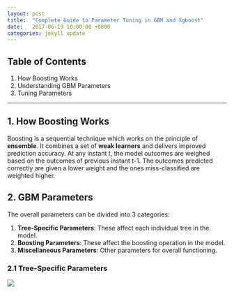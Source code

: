 ```yaml
---
layout: post
title:  "Complete Guide to Parameter Tuning in GBM and Xgboost"
date:   2017-06-19 10:00:00 +0800
categories: jekyll update
---
```


## Table of Contents
1. How Boosting Works
1. Understanding GBM Parameters
1. Tuning Parameters

-------

## 1. How Boosting Works
Boosting is a sequential technique which works on the principle of **ensemble**. It combines a set of **weak learners** and delivers improved prediction accuracy. At any instant t, the model outcomes are weighed based on the outcomes of previous instant t-1. The outcomes predicted correctly are given a lower weight and the ones miss-classified are weighted higher.

## 2. GBM Parameters
The overall parameters can be divided into 3 categories:

1. **Tree-Specific Parameters**: These affect each individual tree in the model.
1. **Boosting Parameters**: These affect the boosting operation in the model.
1. **Miscellaneous Parameters**: Other parameters for overall functioning.

### 2.1 Tree-Specific Parameters
![](images/0_00.png)
